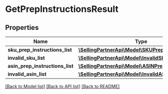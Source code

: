 # GetPrepInstructionsResult

## Properties
Name | Type | Description | Notes
------------ | ------------- | ------------- | -------------
**sku_prep_instructions_list** | [**\SellingPartnerApi\Model\SKUPrepInstructionsList**](SKUPrepInstructionsList.md) |  | [optional] 
**invalid_sku_list** | [**\SellingPartnerApi\Model\InvalidSKUList**](InvalidSKUList.md) |  | [optional] 
**asin_prep_instructions_list** | [**\SellingPartnerApi\Model\ASINPrepInstructionsList**](ASINPrepInstructionsList.md) |  | [optional] 
**invalid_asin_list** | [**\SellingPartnerApi\Model\InvalidASINList**](InvalidASINList.md) |  | [optional] 

[[Back to Model list]](../README.md#documentation-for-models) [[Back to API list]](../README.md#documentation-for-api-endpoints) [[Back to README]](../README.md)


